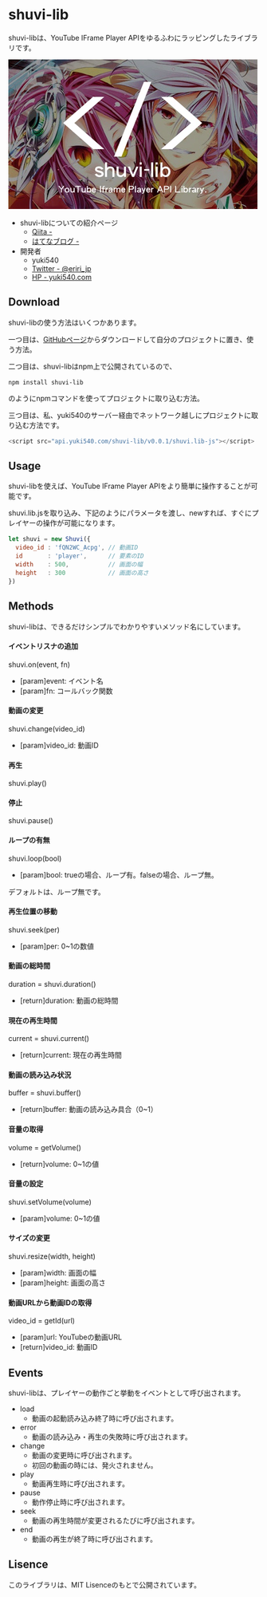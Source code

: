 # shuvi-lib
shuvi-libは、YouTube IFrame Player APIをゆるふわにラッピングしたライブラリです。

![shuvi-lib](./__sample__/shuvi-lib.jpg)

- shuvi-libについての紹介ページ
  - [Qiita - ]()
  - [はてなブログ - ]()
- 開発者
  - yuki540
  - [Twitter - @eriri_jp](https://twitter.com/eriri_jp)
  - [HP - yuki540.com](http://yuki540.com)

## Download
shuvi-libの使う方法はいくつかあります。

一つ目は、[GitHubページ](https://github.com/yuki540net/shuvi-lib)からダウンロードして自分のプロジェクトに置き、使う方法。

二つ目は、shuvi-libはnpm上で公開されているので、

```
npm install shuvi-lib
```

のようにnpmコマンドを使ってプロジェクトに取り込む方法。

三つ目は、私、yuki540のサーバー経由でネットワーク越しにプロジェクトに取り込む方法です。

```javascript
<script src="api.yuki540.com/shuvi-lib/v0.0.1/shuvi.lib-js"></script>
```

## Usage
shuvi-libを使えば、YouTube IFrame Player APIをより簡単に操作することが可能です。

shuvi.lib.jsを取り込み、下記のようにパラメータを渡し、newすれば、すぐにプレイヤーの操作が可能になります。

```javascript:demo.js
let shuvi = new Shuvi({
  video_id : 'fQN2WC_Acpg', // 動画ID
  id       : 'player',      // 要素のID
  width    : 500,           // 画面の幅
  height   : 300            // 画面の高さ
})
```

## Methods
shuvi-libは、できるだけシンプルでわかりやすいメソッド名にしています。

#### イベントリスナの追加
shuvi.on(event, fn)
- [param]event: イベント名
- [param]fn: コールバック関数

#### 動画の変更
shuvi.change(video_id)
- [param]video_id: 動画ID

#### 再生
shuvi.play()

#### 停止
shuvi.pause()

#### ループの有無
shuvi.loop(bool)
- [param]bool: trueの場合、ループ有。falseの場合、ループ無。

デフォルトは、ループ無です。

#### 再生位置の移動
shuvi.seek(per)
- [param]per: 0~1の数値

#### 動画の総時間
duration = shuvi.duration()
- [return]duration: 動画の総時間

#### 現在の再生時間
current = shuvi.current()
- [return]current: 現在の再生時間

#### 動画の読み込み状況
buffer = shuvi.buffer()
- [return]buffer: 動画の読み込み具合（0~1）

#### 音量の取得
volume = getVolume()
- [return]volume: 0~1の値

#### 音量の設定
shuvi.setVolume(volume)
- [param]volume: 0~1の値

#### サイズの変更
shuvi.resize(width, height)
- [param]width: 画面の幅
- [param]height: 画面の高さ

#### 動画URLから動画IDの取得
video_id = getId(url)
- [param]url: YouTubeの動画URL
- [return]video_id: 動画ID

## Events
shuvi-libは、プレイヤーの動作ごと挙動をイベントとして呼び出されます。

- load
  - 動画の起動読み込み終了時に呼び出されます。
- error
  - 動画の読み込み・再生の失敗時に呼び出されます。
- change
  - 動画の変更時に呼び出されます。
  - 初回の動画の時には、発火されません。
- play
  - 動画再生時に呼び出されます。
- pause
  - 動作停止時に呼び出されます。
- seek
  - 動画の再生時間が変更されるたびに呼び出されます。
- end
  - 動画の再生が終了時に呼び出されます。

## Lisence
このライブラリは、MIT Lisenceのもとで公開されています。
